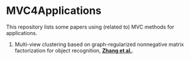 # MVC4Applications
This repository lists some papers using (related to) MVC methods for applications.

1. Multi-view clustering based on graph-regularized nonnegative matrix factorization for object recognition, **[Zhang et al.](https://www.sciencedirect.com/science/article/pii/S0020025517311015?casa_token=tEmaDKHmUV0AAAAA:TJOLFTZsIM0vBWX_SsfNY1KrGzQIPgxH5q1w7uDmXHdVfnSGAq7e_fDfYWaz02zjl1AUIIE_hw)**.

